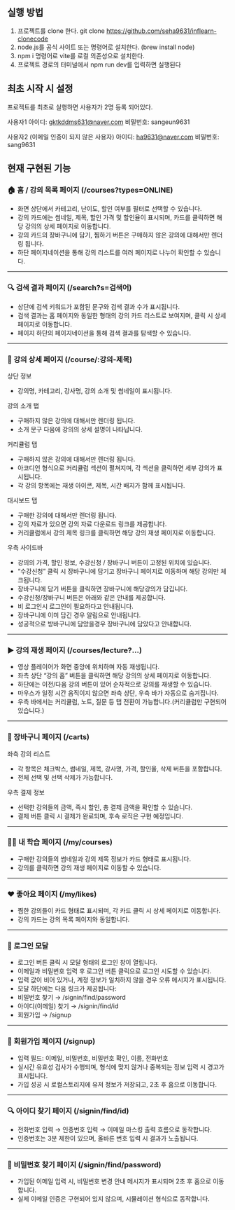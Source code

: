 ## 실행 방법
1. 프로젝트를 clone 한다. git clone https://github.com/seha9631/inflearn-clonecode
2. node.js를 공식 사이트 또는 명령어로 설치한다. (brew install node) 
3. npm i 명령어로 vite를 로컬 의존성으로 설치한다.
4. 프로젝트 경로의 터미널에서 npm run dev를 입력하면 실행된다

## 최초 시작 시 설정
프로젝트를 최초로 실행하면 사용자가 2명 등록 되어있다.

사용자1
아이디: gktkddms631@naver.com
비밀번호: sangeun9631

사용자2 (이메일 인증이 되지 않은 사용자)
아이디: ha9631@naver.com
비밀번호: sang9631

## 현재 구현된 기능
### 🏠 홈 / 강의 목록 페이지 (/courses?types=ONLINE)
- 화면 상단에서 카테고리, 난이도, 할인 여부를 필터로 선택할 수 있습니다.
- 강의 카드에는 썸네일, 제목, 할인 가격 및 할인율이 표시되며, 카드를 클릭하면 해당 강의의 상세 페이지로 이동합니다.
- 강의 카드의 장바구니에 담기, 찜하기 버튼은 구매하지 않은 강의에 대해서만 렌더링 됩니다.
- 하단 페이지네이션을 통해 강의 리스트를 여러 페이지로 나누어 확인할 수 있습니다.

---

### 🔍 검색 결과 페이지 (/search?s=검색어)
- 상단에 검색 키워드가 포함된 문구와 검색 결과 수가 표시됩니다.
- 검색 결과는 홈 페이지와 동일한 형태의 강의 카드 리스트로 보여지며, 클릭 시 상세 페이지로 이동합니다.
- 페이지 하단의 페이지네이션을 통해 검색 결과를 탐색할 수 있습니다.

---

### 📘 강의 상세 페이지 (/course/:강의-제목)

상단 정보
- 강의명, 카테고리, 강사명, 강의 소개 및 썸네일이 표시됩니다.

강의 소개 탭
- 구매하지 않은 강의에 대해서만 렌더링 됩니다.
- 소개 문구 다음에 강의의 상세 설명이 나타납니다.

커리큘럼 탭
- 구매하지 않은 강의에 대해서만 렌더링 됩니다.
- 아코디언 형식으로 커리큘럼 섹션이 펼쳐지며, 각 섹션을 클릭하면 세부 강의가 표시됩니다.
- 각 강의 항목에는 재생 아이콘, 제목, 시간 배지가 함께 표시됩니다.

대시보드 탭
- 구매한 강의에 대해서만 렌더링 됩니다.
- 강의 자료가 있으면 강의 자료 다운로드 링크를 제공합니다.
- 커리큘럼에서 강의 제목 링크를 클릭하면 해당 강의 재생 페이지로 이동합니다.

우측 사이드바
- 강의의 가격, 할인 정보, 수강신청 / 장바구니 버튼이 고정된 위치에 있습니다.
- “수강신청” 클릭 시 장바구니에 담기고 장바구니 페이지로 이동하며 해당 강의만 체크됩니다.
- 장바구니에 담기 버튼을 클릭하면 장바구니에 해당강의가 담깁니다.
- 수강신청/장바구니 버튼은 아래와 같은 안내를 제공합니다.
- 비 로그인시 로그인이 필요하다고 안내됩니다.
- 장바구니에 이미 담긴 경우 알림으로 안내됩니다.
- 성공적으로 방바구니에 담았을경우 장바구니에 담았다고 안내합니다.

---

### ▶ 강의 재생 페이지 (/courses/lecture?...)
- 영상 플레이어가 화면 중앙에 위치하며 자동 재생됩니다.
- 좌측 상단 “강의 홈” 버튼을 클릭하면 해당 강의의 상세 페이지로 이동합니다.
- 하단에는 이전/다음 강의 버튼이 있어 순차적으로 강의를 재생할 수 있습니다.
- 마우스가 일정 시간 움직이지 않으면 좌측 상단, 우측 바가 자동으로 숨겨집니다.
- 우측 바에서는 커리큘럼, 노트, 질문 등 탭 전환이 가능합니다.(커리큘럼만 구현되어 있습니다.)

---

### 🛒 장바구니 페이지 (/carts)

좌측 강의 리스트
- 각 항목은 체크박스, 썸네일, 제목, 강사명, 가격, 할인율, 삭제 버튼을 포함합니다.
- 전체 선택 및 선택 삭제가 가능합니다.

우측 결제 정보
- 선택한 강의들의 금액, 즉시 할인, 총 결제 금액을 확인할 수 있습니다.
- 결제 버튼 클릭 시 결제가 완료되며, 후속 로직은 구현 예정입니다.

---

### 🧑‍🎓 내 학습 페이지 (/my/courses)
- 구매한 강의들의 썸네일과 강의 제목 정보가 카드 형태로 표시됩니다.
- 강의를 클릭하면 강의 재생 페이지로 이동할 수 있습니다.

---

### ❤️ 좋아요 페이지 (/my/likes)
- 찜한 강의들이 카드 형태로 표시되며, 각 카드 클릭 시 상세 페이지로 이동합니다.
- 강의 카드는 강의 목록 페이지와 동일합니다.

---

### 🔐 로그인 모달
- 로그인 버튼 클릭 시 모달 형태의 로그인 창이 열립니다.
- 이메일과 비밀번호 입력 후 로그인 버튼 클릭으로 로그인 시도할 수 있습니다.
- 입력 값이 비어 있거나, 계정 정보가 일치하지 않을 경우 오류 메시지가 표시됩니다.
- 모달 하단에는 다음 링크가 제공됩니다:
- 비밀번호 찾기 → /signin/find/password
- 아이디(이메일) 찾기 → /signin/find/id
- 회원가입 → /signup

---

### 📝 회원가입 페이지 (/signup)
- 입력 필드: 이메일, 비밀번호, 비밀번호 확인, 이름, 전화번호
- 실시간 유효성 검사가 수행되며, 형식에 맞지 않거나 중복되는 정보 입력 시 경고가 표시됩니다.
- 가입 성공 시 로컬스토리지에 유저 정보가 저장되고, 2초 후 홈으로 이동합니다.

---

### 🔍 아이디 찾기 페이지 (/signin/find/id)
- 전화번호 입력 → 인증번호 입력 → 이메일 마스킹 출력 흐름으로 동작합니다.
- 인증번호는 3분 제한이 있으며, 올바른 번호 입력 시 결과가 노출됩니다.

---

### 🔑 비밀번호 찾기 페이지 (/signin/find/password)
- 가입된 이메일 입력 시, 비밀번호 변경 안내 메시지가 표시되며 2초 후 홈으로 이동합니다.
- 실제 이메일 인증은 구현되어 있지 않으며, 시뮬레이션 형식으로 동작합니다.
